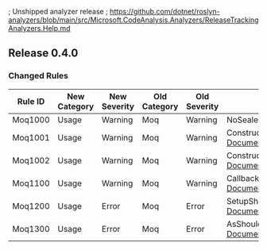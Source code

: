 ﻿; Unshipped analyzer release
; https://github.com/dotnet/roslyn-analyzers/blob/main/src/Microsoft.CodeAnalysis.Analyzers/ReleaseTrackingAnalyzers.Help.md

## Release 0.4.0

### Changed Rules

Rule ID | New Category | New Severity | Old Category | Old Severity | Notes
--------|--------------|--------------|--------------|--------------|-------
Moq1000 | Usage | Warning | Moq | Warning | NoSealedClassMocksAnalyzer, [Documentation](https://github.com/rjmurillo/moq.analyzers/blob/main/docs/rules/Moq1000.md)
Moq1001 | Usage | Warning | Moq | Warning | ConstructorArgumentsShouldMatchAnalyzer, [Documentation](https://github.com/rjmurillo/moq.analyzers/blob/main/docs/rules/Moq1001.md)
Moq1002 | Usage | Warning | Moq | Warning | ConstructorArgumentsShouldMatchAnalyzer, [Documentation](https://github.com/rjmurillo/moq.analyzers/blob/main/docs/rules/Moq1002.md)
Moq1100 | Usage | Warning | Moq | Warning | CallbackSignatureShouldMatchMockedMethodAnalyzer, [Documentation](https://github.com/rjmurillo/moq.analyzers/blob/main/docs/rules/Moq1100.md)
Moq1200 | Usage | Error | Moq | Error | SetupShouldBeUsedOnlyForOverridableMembersAnalyzer, [Documentation](https://github.com/rjmurillo/moq.analyzers/blob/main/docs/rules/Moq1200.md)
Moq1300 | Usage | Error | Moq | Error | AsShouldBeUsedOnlyForInterfaceAnalyzer, [Documentation](https://github.com/rjmurillo/moq.analyzers/blob/main/docs/rules/Moq1300.md)
